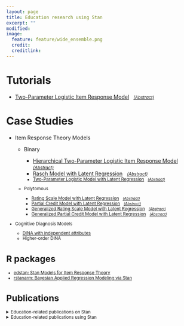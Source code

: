 ```yaml
---
layout: page
title: Education research using Stan
excerpt: ""
modified: 
image:
  feature: feature/wide_ensemble.png
  credit: 
  creditlink: 
---
```


# Tutorials
* [Two-Parameter Logistic Item Response Model](case-studies/tutorial_twopl.html) &nbsp; <small>[_(Abstract)_](../documentation/case-studies#two-parameter-logistic-item-response-model)</small>

# Case Studies
* Item Response Theory Models
  * Binary 
    * [Hierarchical Two-Parameter Logistic Item Response Model](case-studies/hierarchical_2pl.html) &nbsp; <small>[_(Abstract)_](../documentation/case-studies#hierarchical-two-parameter-logistic-item-response-model)</small>
    * [Rasch Model with Latent Regression](case-studies/rasch_latent_reg.html) &nbsp; <small>[_(Abstract)_](../documentation/case-studies#rasch-model-with-latent-regression)
    * [Two-Parameter Logistic Model with Latent Regression](case-studies/2pl_latent_reg.html) &nbsp; <small>[_(Abstract)_](../documentation/case-studies#two-parameter-logistic-model-with-latent-regression)</small>

  * Polytomous
    * [Rating Scale Model with Latent Regression](case-studies/rsm_latent_reg.html) &nbsp; <small>[_(Abstract)_](../documentation/case-studies#rating-scale-model-with-latent-regression)</small>
    * [Partial Credit Model with Latent Regression](case-studies/pcm_latent_reg.html) &nbsp; <small>[_(Abstract)_](../documentation/case-studies#partial-credit-model-with-latent-regression)</small>
    * [Generalized Rating Scale Model with Latent Regression](case-studies/grsm_latent_reg.html) &nbsp; <small>[_(Abstract)_](../documentation/case-studies#generalized-rating-scale-model-with-latent-regression)</small>
    * [Generalized Partial Credit Model with Latent Regression](case-studies/gpcm_latent_reg.html) &nbsp; <small>[_(Abstract)_](../documentation/case-studies#generalized-partial-credit-model-with-latent-regression)</small>

* Cognitive Diagnosis Models
    * [DINA with independent attributes](case-studies/dina_independence.html) 
    * Higher-order DINA

# R packages
* [edstan: Stan Models for Item Response Theory](https://cran.rstudio.com/web/packages/edstan/)
* [rstanarm: Bayesian Applied Regression Modeling via Stan](https://cran.rstudio.com/web/packages/rstanarm/)

# Publications
<details>
<summary>Education-related publications on Stan</summary><p>

<small>
> Robert L. Grant, Daniel C. Furr, Bob Carpenter, and Andrew Gelman. 2016. Fitting Bayesian item response models in Stata and Stan. arXiv 1601.03443.</small>

<small>
> Andrew Gelman, Daniel Lee, and Jiqiang Guo. 2016. Stan: A probabilistic programming language for Bayesian inference and optimization. Journal of Educational and Behavioral Statistics.
</small>

</p></details>

<details>
<summary>Education-related publications using Stan</summary><p>
<small>
> Gale, Julia, et al. "Student nurse selection and predictability of academic success: The Multiple Mini Interview project." Nurse Education Today 40 (2016): 123-127.

> Tan, Jessica Yik Chian. 2013. Mathematical modelling and statistical analysis of school-based student performance data. Thesis. School of Mathematical Sciences. University of Adelaide. https://digital.library.adelaide.edu.au/dspace/handle/2440/83277
</small>
</p></details>
